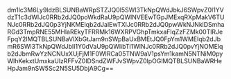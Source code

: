 dm1lc3M6Ly9ldzBLSUNBaWRpSTZJQ0l5SWl3TkNpQWdJbkJ6SWpvZ0l1YVdzT1c3dWlJc0RRb2dJQ0poWkdRaU9pQWlNVEEwTGpJMExqRXpMakV6TUNJc0RRb2dJQ0p3YjNKMElqb2dJalEwTXlJc0RRb2dJQ0pwWkNJNklDSmhaRGd3TmpRNE55MHlaREkyTFRRMk16WXRPVGhpTmkxaFlqZzFZMk00TlRJeFpqY2lMQTBLSUNBaVlXbGtJam9nSWpBaUxBMEtJQ0FpYm1WMElqb2dJbmR6SWl3TkNpQWdJblI1Y0dVaU9pQWlibTl1WlNJc0RRb2dJQ0pvYjNOMElqb2dJbmRwYzNCNUxXUjFjM1F0WlRCa05TNW9aV1psYm1kamN5NTNiM0pyWlhKekxtUmxkaUlzRFFvZ0lDSndZWFJvSWpvZ0lpOGlMQTBLSUNBaWRHeHpJam9nSW5Sc2N5SU5DbjA9Cg==

